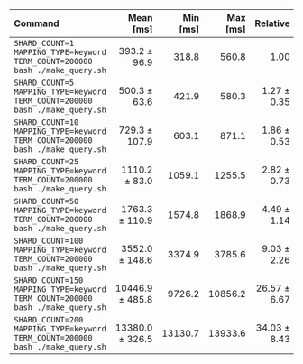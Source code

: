 | Command | Mean [ms] | Min [ms] | Max [ms] | Relative |
|:---|---:|---:|---:|---:|
| `SHARD_COUNT=1 MAPPING_TYPE=keyword TERM_COUNT=200000 bash ./make_query.sh` | 393.2 ± 96.9 | 318.8 | 560.8 | 1.00 |
| `SHARD_COUNT=5 MAPPING_TYPE=keyword TERM_COUNT=200000 bash ./make_query.sh` | 500.3 ± 63.6 | 421.9 | 580.3 | 1.27 ± 0.35 |
| `SHARD_COUNT=10 MAPPING_TYPE=keyword TERM_COUNT=200000 bash ./make_query.sh` | 729.3 ± 107.9 | 603.1 | 871.1 | 1.86 ± 0.53 |
| `SHARD_COUNT=25 MAPPING_TYPE=keyword TERM_COUNT=200000 bash ./make_query.sh` | 1110.2 ± 83.0 | 1059.1 | 1255.5 | 2.82 ± 0.73 |
| `SHARD_COUNT=50 MAPPING_TYPE=keyword TERM_COUNT=200000 bash ./make_query.sh` | 1763.3 ± 110.9 | 1574.8 | 1868.9 | 4.49 ± 1.14 |
| `SHARD_COUNT=100 MAPPING_TYPE=keyword TERM_COUNT=200000 bash ./make_query.sh` | 3552.0 ± 148.6 | 3374.9 | 3785.6 | 9.03 ± 2.26 |
| `SHARD_COUNT=150 MAPPING_TYPE=keyword TERM_COUNT=200000 bash ./make_query.sh` | 10446.9 ± 485.8 | 9726.2 | 10856.2 | 26.57 ± 6.67 |
| `SHARD_COUNT=200 MAPPING_TYPE=keyword TERM_COUNT=200000 bash ./make_query.sh` | 13380.0 ± 326.5 | 13130.7 | 13933.6 | 34.03 ± 8.43 |
